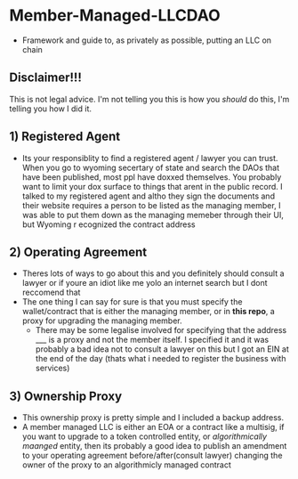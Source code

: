 # Member-Managed-LLCDAO
- Framework and guide to, as privately as possible, putting an LLC on chain

## Disclaimer!!!
This is not legal advice. I'm not telling you this is how you *should* do this,
I'm telling you how I did it.


## 1) Registered Agent 
- Its your responsiblity to find a registered agent / lawyer you can trust.
When you go to wyoming secertary of state and search the DAOs that have been published,
most ppl have doxxed themselves. You probably want to limit your dox surface to things 
that arent in the public record. I talked to my registered agent and altho they sign the
documents and their website requires a person to be listed as the managing member, 
I was able to put them down as the managing memeber through their UI, but Wyoming r
ecognized the contract address  

## 2) Operating Agreement
- Theres lots of ways to go about this and you definitely should consult a lawyer
or if youre an idiot like me yolo an internet search but I dont reccomend that 
- The one thing I can say for sure is that you must specify the wallet/contract 
that is either the managing member, or in **this repo**, a proxy for upgrading
the managing member.
  - There may be some legalise involved for specifying that the address ___
   is a proxy and not the member itself. I specified it and it was probably
   a bad idea not to consult a lawyer on this but I got an EIN at the end
   of the day (thats what i needed to register the business with services)
   

## 3) Ownership Proxy
- This ownership proxy is pretty simple and I included a backup address.
- A member managed LLC is either an EOA or a contract like a multisig,
  if you want to upgrade to a token controlled entity, or 
  *algorithmically maanged* entity, then its probably a good idea to 
  publish an amendment to your operating agreement before/after(consult lawyer)
  changing the owner of the proxy to an algorithmicly managed contract
  



